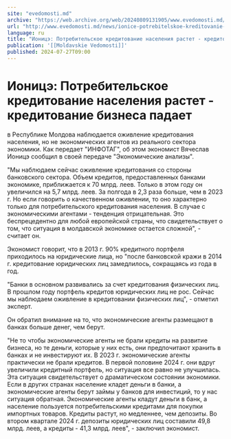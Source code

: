 ```yaml
---
site: "evedomosti.md"
archive: "https://web.archive.org/web/20240809131905/www.evedomosti.md/news/ionice-potrebitelskoe-kreditovanie-naseleniya-rastet-kredito"
url: "http://www.evedomosti.md/news/ionice-potrebitelskoe-kreditovanie-naseleniya-rastet-kredito"
language: ru
title: "Ионицэ: Потребительское кредитование населения растет - кредитование бизнеса падает"
publication: '[[Moldavskie Vedomosti]]'
published: 2024-07-27T09:00
---
```


# Ионицэ: Потребительское кредитование населения растет - кредитование бизнеса падает

в Республике Молдова наблюдается оживление кредитования населения, но не экономических агентов из реального сектора экономики. Как передает "ИНФОТАГ", об этом экономист Вячеслав Ионицэ сообщил в своей передаче "Экономические анализы".

"Мы наблюдаем сейчас оживление кредитования со стороны банковского сектора. Объем кредитов, предоставленных банками экономике, приближается к 70 млрд. леев. Только в этом году он увеличился на 5,7 млрд. леев. За полгода в 2,3 раза больше, чем в 2023 г. Но если говорить о качественном оживлении, то оно характерно только для потребительского кредитования населения. В случае с экономическими агентами - тенденция отрицательная. Это беспрецедентно для любой европейской страны, что свидетельствует о том, что ситуация в молдавской экономике остается сложной", - считает он.

Экономист говорит, что в 2013 г. 90% кредитного портфеля приходилось на юридические лица, но "после банковской кражи в 2014 г. кредитование юридических лиц замедлилось, сокращаясь из года в год.

"Банки в основном развивались за счет кредитования физических лиц. В прошлом году портфель кредитов юридических лиц не рос. Сейчас мы наблюдаем оживление в кредитовании физических лиц", - отметил эксперт.

Он обратил внимание на то, что экономические агенты размещают в банках больше денег, чем берут.

"Не то чтобы экономические агенты не брали кредиты на развитие бизнеса, но те деньги, которые у них есть, они предпочитают хранить в банках и не инвестируют их. В 2023 г. экономические агенты практически не брали кредитов. В первой половине 2024 г. они вдруг увеличили кредитный портфель, но ситуация все равно не улучшилась. Эта ситуация свидетельствует о драматическом состоянии экономики. Если в других странах население кладет деньги в банки, а экономические агенты берут займы у банков для инвестиций, то у нас ситуация обратная. Экономические агенты кладут деньги в банк, а население пользуется потребительскими кредитами для покупки импортных товаров. Кредиты растут, но медленнее, чем депозиты. Во втором квартале 2024 г. депозиты юридических лиц составили 49,8 млрд. леев, а кредиты - 41,3 млрд. леев", - заключил экономист.